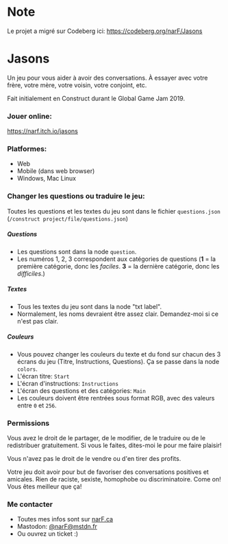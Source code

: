 # Note
Le projet a migré sur Codeberg ici: https://codeberg.org/narF/Jasons

# Jasons
Un jeu pour vous aider à avoir des conversations. À essayer avec votre frère, votre mère, votre voisin, votre conjoint, etc.

Fait initialement en Construct durant le Global Game Jam 2019.



### Jouer online:
https://narf.itch.io/jasons




### Platformes:
* Web
* Mobile (dans web browser)
* Windows, Mac Linux



### Changer les questions ou traduire le jeu:
Toutes les questions et les textes du jeu sont dans le fichier `questions.json` (`/construct project/file/questions.json`)

##### Questions

* Les questions sont dans la node `question`.
* Les numéros 1, 2, 3 correspondent aux catégories de questions (**1** = la première catégorie, donc les *faciles*. **3** = la dernière catégorie, donc les *difficiles*.)

##### Textes

* Tous les textes du jeu sont dans la node "txt label".
* Normalement, les noms devraient être assez clair. Demandez-moi si ce n'est pas clair.

##### Couleurs

* Vous pouvez changer les couleurs du texte et du fond sur chacun des 3 écrans du jeu (Titre, Instructions, Questions). Ça se passe dans la node `colors`.
* L'écran titre: `Start`
* L'écran d'instructions: `Instructions`
* L'écran des questions et des catégories: `Main`
* Les couleurs doivent être rentrées sous format RGB, avec des valeurs entre `0` et `256`.



### Permissions
Vous avez le droit de le partager, de le modifier, de le traduire ou de le redistribuer gratuitement. Si vous le faites, dites-moi le pour me faire plaisir! 

Vous n'avez pas le droit de le vendre ou d'en tirer des profits.

Votre jeu doit avoir pour but de favoriser des conversations positives et amicales. Rien de raciste, sexiste, homophobe ou discriminatoire. Come on! Vous êtes meilleur que ça!



### Me contacter

* Toutes mes infos sont sur [narF.ca](http://narF.ca)
* Mastodon: [@narF@mstdn.fr](https://mstdn.fr/@narF)
* Ou ouvrez un ticket :)
